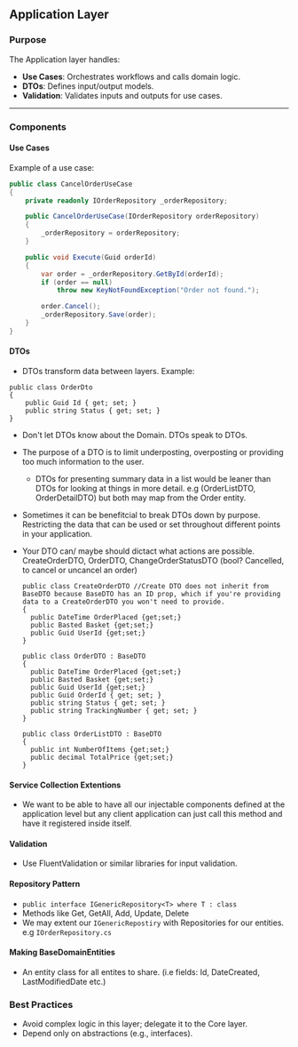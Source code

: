 ## **Application Layer**

### **Purpose**
The Application layer handles:
- **Use Cases**: Orchestrates workflows and calls domain logic.
- **DTOs**: Defines input/output models.
- **Validation**: Validates inputs and outputs for use cases.

---

### **Components**

#### **Use Cases**
Example of a use case:
```csharp
public class CancelOrderUseCase
{
    private readonly IOrderRepository _orderRepository;

    public CancelOrderUseCase(IOrderRepository orderRepository)
    {
        _orderRepository = orderRepository;
    }

    public void Execute(Guid orderId)
    {
        var order = _orderRepository.GetById(orderId);
        if (order == null)
            throw new KeyNotFoundException("Order not found.");

        order.Cancel();
        _orderRepository.Save(order);
    }
}
```
#### **DTOs**
- DTOs transform data between layers. Example:
```
public class OrderDto
{
    public Guid Id { get; set; }
    public string Status { get; set; }
}
```
- Don't let DTOs know about the Domain. DTOs speak to DTOs.
- The purpose of a DTO is to limit underposting, overposting or providing too much information to the user.
  - DTOs for presenting summary data in a list would be leaner than DTOs for looking at things in more detail. e.g (OrderListDTO, OrderDetailDTO) but both may map from the Order entity. 
- Sometimes it can be benefitcial to break DTOs down by purpose. Restricting the data that can be used or set throughout different points in your application. 
- Your DTO can/ maybe should dictact what actions are possible. CreateOrderDTO, OrderDTO, ChangeOrderStatusDTO (bool? Cancelled, to cancel or uncancel an order) 
  ```
  public class CreateOrderDTO //Create DTO does not inherit from BaseDTO because BaseDTO has an ID prop, which if you're providing data to a CreateOrderDTO you won't need to provide.
  {
    public DateTime OrderPlaced {get;set;}
    public Basted Basket {get;set;}
    public Guid UserId {get;set;}
  }
  ```

  ```
  public class OrderDTO : BaseDTO
  {
    public DateTime OrderPlaced {get;set;}
    public Basted Basket {get;set;}
    public Guid UserId {get;set;}
    public Guid OrderId { get; set; }
    public string Status { get; set; }
    public string TrackingNumber { get; set; }
  }
  ```

  ```
  public class OrderListDTO : BaseDTO
  {
    public int NumberOfItems {get;set;}
    public decimal TotalPrice {get;set;}
  }
  ```

#### **Service Collection Extentions**
- We want to be able to have all our injectable components defined at the application level but any client application can just call this method and have it registered inside itself.


#### **Validation**
- Use FluentValidation or similar libraries for input validation.

#### **Repository Pattern**
-  `public interface IGenericRepository<T> where T : class` 
-  Methods like Get, GetAll, Add, Update, Delete
-  We may extent our `IGenericRepostiry` with Repositories for our entities. e.g `IOrderRepository.cs` 

#### **Making BaseDomainEntities**
  - An entity class for all entites to share. (i.e fields: Id, DateCreated, LastModifiedDate etc.)

### Best Practices
- Avoid complex logic in this layer; delegate it to the Core layer.
- Depend only on abstractions (e.g., interfaces).